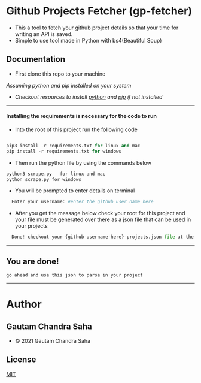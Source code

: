 # Github Projects Fetcher  (gp-fetcher)

- This a tool to fetch your github project details so that your time for writing an API is saved.
- Simple to use tool made in Python with bs4(Beautiful Soup)


## Documentation


- First clone this repo to your machine

*Assuming python and pip installed on your system*

- *Checkout resources to install [python](https://www.python.org/downloads/) and [pip](https://packaging.python.org/tutorials/installing-packages/) if not installed*

___
#### Installing the requirements is necessary for the code to run

- Into the root of this project run the following code
```python

pip3 install -r requirements.txt for linux and mac
pip install -r requirements.txt for windows

```

- Then run the python file by using the commands below  

```bash 
python3 scrape.py   for linux and mac
python scrape.py for windows
```

- You will be prompted to enter details on terminal
```python
  Enter your username: #enter the github user name here
```

- After you get the message below check your root for this project and your file must be generated over there as a json file that can be used in your projects

```python
  Done! checkout your {github-username-here}-projects.json file at the root of this project directory
```
___
## You are done!

```text
go ahead and use this json to parse in your project 
```

___
# Author
## Gautam Chandra Saha

- &copy; 2021 Gautam Chandra Saha
## License

[MIT](https://choosealicense.com/licenses/mit/)

  
